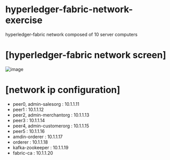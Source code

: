 # hyperledger-fabric-network-exercise
hyperledger-fabric network composed of 10 server computers


# [hyperledger-fabric network screen] 
![image](https://user-images.githubusercontent.com/24874209/76379022-50313a80-6392-11ea-87b1-7ec1d4b536a0.png)

# [network ip configuration]

* peer0, admin-salesorg : 10.1.1.11
* peer1 : 10.1.1.12
* peer2, admin-merchantorg : 10.1.1.13
* peer3 : 10.1.1.14
* peer4, admin-customerorg : 10.1.1.15
* peer5 : 10.1.1.16
* amdin-orderer : 10.1.1.17
* orderer : 10.1.1.18
* kafka-zookeeper : 10.1.1.19
* fabric-ca : 10.1.1.20
